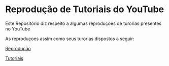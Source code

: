 # Reprodução de Tutoriais do YouTube

Este Repositório diz respeito a algumas reproduçoes de turorias presentes no YouTube

As reproduçoes assim como seus turorias dispostos a seguir:

[Reprodução](https://github.com/LuanaGarcia/Tutotial_YT/tree/master/Reprodu%C3%A7%C3%A3o)

[Tutoriais](https://github.com/LuanaGarcia/Tutotial_YT/tree/master/Tutoriais)